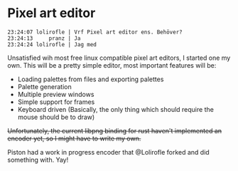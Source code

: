 Pixel art editor
================

    23:24:07 lolirofle | Vrf Pixel art editor ens. Behöver?
    23:24:13     pranz | Ja
    23:24:24 lolirofle | Jag med

Unsatisfied wih most free linux compatible pixel art editors, I started one
my own. This will be a pretty simple editor, most important features will be:
 * Loading palettes from files and exporting palettes
 * Palette generation
 * Multiple preview windows
 * Simple support for frames
 * Keyboard driven (Basically, the only thing which should require the mouse
should be to draw)

~~Unfortunately, the current libpng binding for rust haven't implemented an
encoder yet, so I might have to write my own.~~

Piston had a work in progress encoder that @Lolirofle forked and did something
with. Yay!
